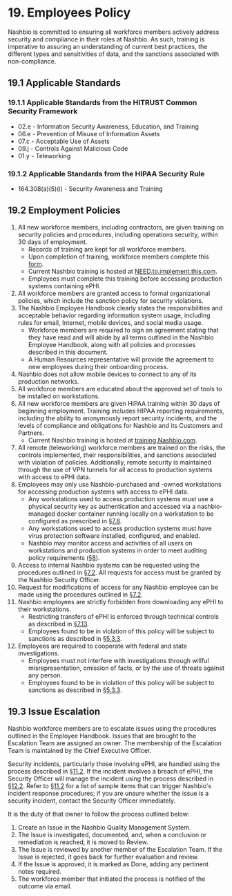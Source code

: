 # 19. Employees Policy

Nashbio is committed to ensuring all workforce members actively address security and compliance in their roles at Nashbio. As such, training is imperative to assuring an understanding of current best practices, the different types and sensitivities of data, and the sanctions associated with non-compliance.

## 19.1 Applicable Standards

### 19.1.1 Applicable Standards from the HITRUST Common Security Framework

* 02.e - Information Security Awareness, Education, and Training
* 06.e - Prevention of Misuse of Information Assets
* 07.c - Acceptable Use of Assets
* 09.j - Controls Against Malicious Code
* 01.y - Teleworking

### 19.1.2 Applicable Standards from the HIPAA Security Rule

* 164.308(a)(5)(i) - Security Awareness and Training

## 19.2 Employment Policies

1. All new workforce members, including contractors, are given training on security policies and procedures, including operations security, within 30 days of employment.
   * Records of training are kept for all workforce members.
   * Upon completion of training, workforce members complete this [form]().
   * Current Nashbio training is hosted at [NEED.to.implement.this.com](https://training.Nashbio.com/).
   * Employees must complete this training before accessing production systems containing ePHI.
2. All workforce members are granted access to formal organizational policies, which include the sanction policy for security violations.
3. The Nashbio Employee Handbook clearly states the responsibilities and acceptable behavior regarding information system usage, including rules for email, Internet, mobile devices, and social media usage.
   * Workforce members are required to sign an agreement stating that they have read and will abide by all terms outlined in the Nashbio Employee Handbook, along with all policies and processes described in this document.
   * A Human Resources representative will provide the agreement to new employees during their onboarding process.
4. Nashbio does not allow mobile devices to connect to any of its production networks.
5. All workforce members are educated about the approved set of tools to be installed on workstations.
6. All new workforce members are given HIPAA training within 30 days of beginning employment. Training includes HIPAA reporting requirements, including the ability to anonymously report security incidents, and the levels of compliance and obligations for Nashbio and its Customers and Partners.
   * Current Nashbio training is hosted at [training.Nashbio.com](https://training.Nashbio.com/).
7. All remote (teleworking) workforce members are trained on the risks, the controls implemented, their responsibilities, and sanctions associated with violation of policies. Additionally, remote security is maintained through the use of VPN tunnels for all access to production systems with access to ePHI data.
9. Employees may only use Nashbio-purchased and -owned workstations for accessing production systems with access to ePHI data.
   * Any workstations used to access production systems must use a physical security key as authentication and accessed via a nashbio-managed docker container running locally on a workstation to be configured as prescribed in [§7.8](#7.8-employee-workstation-use).
   * Any workstations used to access production systems must have virus protection software installed, configured, and enabled.
   * Nashbio may monitor access and activities of all users on workstations and production systems in order to meet auditing policy requirements ([§8](#8.-auditing-policy)).
10. Access to internal Nashbio systems can be requested using the procedures outlined in [§7.2](#7.2-access-establishment-and-modification). All requests for access must be granted by the Nashbio Security Officer.
11. Request for modifications of access for any Nashbio employee can be made using the procedures outlined in [§7.2](#7.2-access-establishment-and-modification).
12. Nashbio employees are strictly forbidden from downloading any ePHI to their workstations.
    * Restricting transfers of ePHI is enforced through technical controls as described in [§7.13](#7.13-access-to-ephi).
    * Employees found to be in violation of this policy will be subject to sanctions as described in [§5.3.3](#5.3-security-officer).
13. Employees are required to cooperate with federal and state investigations.
    * Employees must not interfere with investigations through willful misrepresentation, omission of facts, or by the use of threats against any person.
    * Employees found to be in violation of this policy will be subject to sanctions as described in [§5.3.3](#5.3-security-officer).

## 19.3 Issue Escalation

Nashbio workforce members are to escalate issues using the procedures outlined in the Employee Handbook. Issues that are brought to the Escalation Team are assigned an owner. The membership of the Escalation Team is maintained by the Chief Executive Officer.

Security incidents, particularly those involving ePHI, are handled using the process described in [§11.2](#11.2-incident-management-policies). If the incident involves a breach of ePHI, the Security Officer will manage the incident using the process described in [§12.2](#12.2-Nashbio-breach-policy). Refer to [§11.2](#11.2-incident-management-policies) for a list of sample items that can trigger Nashbio's incident response procedures; if you are unsure whether the issue is a security incident, contact the Security Officer immediately.

It is the duty of that owner to follow the process outlined below:

1. Create an Issue in the Nashbio Quality Management System.
2. The Issue is investigated, documented, and, when a conclusion or remediation is reached, it is moved to Review.
3. The Issue is reviewed by another member of the Escalation Team. If the Issue is rejected, it goes back for further evaluation and review.
4. If the Issue is approved, it is marked as Done, adding any pertinent notes required.
5. The workforce member that initiated the process is notified of the outcome via email.
